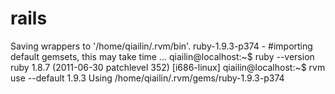 rails
=====

Saving wrappers to '/home/qiailin/.rvm/bin'.
ruby-1.9.3-p374 - #importing default gemsets, this may take time ...
qiailin@localhost:~$ ruby --version
ruby 1.8.7 (2011-06-30 patchlevel 352) [i686-linux]
qiailin@localhost:~$ rvm use --default 1.9.3
Using /home/qiailin/.rvm/gems/ruby-1.9.3-p374
